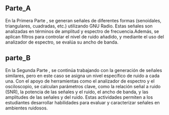 ## Parte_A
En la Primera Parte , se generan señales de diferentes formas (senoidales, triangulares, cuadradas, etc.) utilizando GNU Radio. Estas señales son analizadas en términos de amplitud y espectro de frecuencia.Además, se aplican filtros para controlar el nivel de ruido añadido, y mediante el uso del analizador de espectro, se evalúa su ancho de banda.

## parte_B

En la Segunda Parte , se continúa trabajando con la generación de señales similares, pero en este caso se asigna un nivel específico de ruido a cada una. Con el apoyo de herramientas como el analizador de espectro y el osciloscopio, se calculan parámetros clave, como la relación señal a ruido (SNR), la potencia de las señales y el ruido, el ancho de banda, y las amplitudes de las señales y del ruido. Estas actividades permiten a los estudiantes desarrollar habilidades para evaluar y caracterizar señales en ambientes ruidosos.
